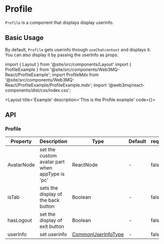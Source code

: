 
# Profile
`Profile` is a component that displays display userinfo. 

## Basic Usage
By default, `Profile` gets userinfo through `useChatcontext` and displays it. You can also display it by passing the userInfo as props.

import { Layout } from '@site/src/components/Layout'
import { ProfileExample } from '@site/src/components/Web3MQ-React/ProfileExample';
import ProfileMdx from '@site/src/components/Web3MQ-React/ProfileExample/ProfileExample.mdx';
import '@web3mq/react-components/dist/css/index.css';

<Layout
title='Example'
description='This is the Profile example'
code={<ProfileMdx />}>
<ProfileExample />
</Layout>

## API
### Profile
| Property     | Description                            | Type                | Default    | required |
| ------------ | -------------------------------------- | ------------------- | ---------- | -------- |
|  AvatarNode  | set the custom avatar part when appType is 'pc' | ReactNode           |    -       |  false  |
|  isTab       | sets the display of the back button   | Boolean             |    -       |  false  |
|  hasLogout   | set the display of exit button        | Boolean             |    -       |  false  |
|  userInfo    | set userinfo                          | [CommonUserInfoType](/docs/Ethos-UI-Components/Web3MQ-React/chatComponent/Chat#commonuserinfotype)  |    -       |  false  |